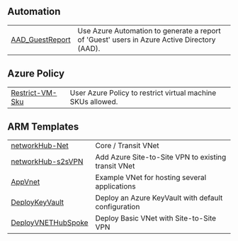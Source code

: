 

## Automation
|||
| --- | --- |
| [AAD_GuestReport] | Use Azure Automation to generate a report of 'Guest' users in Azure Active Directory (AAD).

## Azure Policy
|||
| --- | --- | 
| [Restrict-VM-Sku] | User Azure Policy to restrict virtual machine SKUs allowed. 

## ARM Templates
|||
| --- | --- |
| [networkHub-Net] | Core / Transit VNet
| [networkHub-s2sVPN] | Add Azure Site-to-Site VPN to existing transit VNet
| [AppVnet] | Example VNet for hosting several applications
| [DeployKeyVault] | Deploy an Azure KeyVault with default configuration
| [DeployVNETHubSpoke] | Deploy Basic VNet with Site-to-Site VPN


[AAD_GuestReport]:/Automation/aad-guest-report

[Restrict-VM-Sku]:/Policy/restrict-vm-sku

[networkHub-Net]:/Templates/001-networkHub-Net
[networkHub-s2sVPN]:/Templates/002-networkHub-s2sVPN
[AppVnet]:/Templates/003-App-Vnet
[DeployKeyVault]:/Templates/KeyVault
[DeployVNETHubSpoke]:/Templates/VPN-hubSpoke
